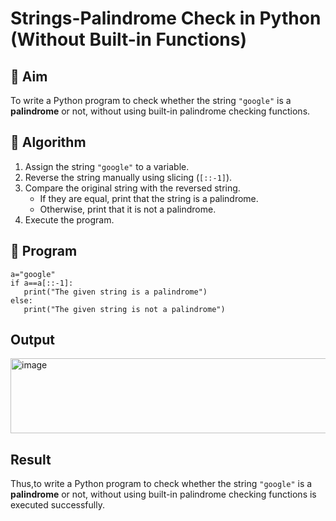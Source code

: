 # Strings-Palindrome Check in Python (Without Built-in Functions)

## 🎯 Aim
To write a Python program to check whether the string `"google"` is a **palindrome** or not, without using built-in palindrome checking functions.

## 🧠 Algorithm
1. Assign the string `"google"` to a variable.
2. Reverse the string manually using slicing (`[::-1]`).
3. Compare the original string with the reversed string.
   - If they are equal, print that the string is a palindrome.
   - Otherwise, print that it is not a palindrome.
4. Execute the program.

## 🧾 Program
```
a="google"
if a==a[::-1]:
   print("The given string is a palindrome")
else:
   print("The given string is not a palindrome")
```
## Output
<img width="1511" height="120" alt="image" src="https://github.com/user-attachments/assets/ecc3d05c-5fe6-481d-bc6d-374901205893" />

## Result
Thus,to write a Python program to check whether the string `"google"` is a **palindrome** or not, without using built-in palindrome checking functions is executed successfully.
